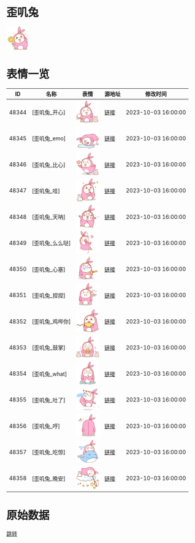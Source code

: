 # 歪叽兔

<img src="./cover.png" height="60" alt="cover" />

# 表情一览

|ID|名称|表情|源地址|修改时间|
|----|----|----|----|----|
|48344|[歪叽兔_开心]|<img src="./pic/048344_%5B歪叽兔_开心%5D.png" height="60" alt="开心"/>|[链接](https://i0.hdslb.com/bfs/garb/8183d702f5fa936cbfa0020c276ef8cd9c7f0325.png)|2023-10-03 16:00:00|
|48345|[歪叽兔_emo]|<img src="./pic/048345_%5B歪叽兔_emo%5D.png" height="60" alt="emo"/>|[链接](https://i0.hdslb.com/bfs/garb/b9d7ca47008a046ec75e023b69399e57a466734a.png)|2023-10-03 16:00:00|
|48346|[歪叽兔_比心]|<img src="./pic/048346_%5B歪叽兔_比心%5D.png" height="60" alt="比心"/>|[链接](https://i0.hdslb.com/bfs/garb/9783c891c1c23042b06aeba816570d773facc2fa.png)|2023-10-03 16:00:00|
|48347|[歪叽兔_哇]|<img src="./pic/048347_%5B歪叽兔_哇%5D.png" height="60" alt="哇"/>|[链接](https://i0.hdslb.com/bfs/garb/77f3742008e9a5acc34795c3e61e3e9b6341d0f6.png)|2023-10-03 16:00:00|
|48348|[歪叽兔_天呐]|<img src="./pic/048348_%5B歪叽兔_天呐%5D.png" height="60" alt="天呐"/>|[链接](https://i0.hdslb.com/bfs/garb/a73020774e60c878b13c5197541bd7827ec47492.png)|2023-10-03 16:00:00|
|48349|[歪叽兔_么么哒]|<img src="./pic/048349_%5B歪叽兔_么么哒%5D.png" height="60" alt="么么哒"/>|[链接](https://i0.hdslb.com/bfs/garb/827cc4bf7dead00028d2443bc924fd37f5ea15ff.png)|2023-10-03 16:00:00|
|48350|[歪叽兔_心塞]|<img src="./pic/048350_%5B歪叽兔_心塞%5D.png" height="60" alt="心塞"/>|[链接](https://i0.hdslb.com/bfs/garb/ace1b6637919bd4bc380dcaba57fe972092dbeed.png)|2023-10-03 16:00:00|
|48351|[歪叽兔_捏捏]|<img src="./pic/048351_%5B歪叽兔_捏捏%5D.png" height="60" alt="捏捏"/>|[链接](https://i0.hdslb.com/bfs/garb/c9b87befb63cc96ca109e66fbfc78fb85674e41a.png)|2023-10-03 16:00:00|
|48352|[歪叽兔_鸡哔你]|<img src="./pic/048352_%5B歪叽兔_鸡哔你%5D.png" height="60" alt="鸡哔你"/>|[链接](https://i0.hdslb.com/bfs/garb/846cd11c381a3012970c547dca29cf33f7da786f.png)|2023-10-03 16:00:00|
|48353|[歪叽兔_鼓掌]|<img src="./pic/048353_%5B歪叽兔_鼓掌%5D.png" height="60" alt="鼓掌"/>|[链接](https://i0.hdslb.com/bfs/garb/bddd01e2052ff42a2a6bd71d288cb23e1a83d4aa.png)|2023-10-03 16:00:00|
|48354|[歪叽兔_what]|<img src="./pic/048354_%5B歪叽兔_what%5D.png" height="60" alt="what"/>|[链接](https://i0.hdslb.com/bfs/garb/e68c2d0ffeb954e9328f86033cf6e701d4d021e3.png)|2023-10-03 16:00:00|
|48355|[歪叽兔_吐了]|<img src="./pic/048355_%5B歪叽兔_吐了%5D.png" height="60" alt="吐了"/>|[链接](https://i0.hdslb.com/bfs/garb/aa4b5562e1d7466430ad27c978457c9151deebe0.png)|2023-10-03 16:00:00|
|48356|[歪叽兔_哼]|<img src="./pic/048356_%5B歪叽兔_哼%5D.png" height="60" alt="哼"/>|[链接](https://i0.hdslb.com/bfs/garb/6bb18b4811f7fce53ef09928ff4be2a541f22280.png)|2023-10-03 16:00:00|
|48357|[歪叽兔_吃惊]|<img src="./pic/048357_%5B歪叽兔_吃惊%5D.png" height="60" alt="吃惊"/>|[链接](https://i0.hdslb.com/bfs/garb/5f9beb74dacc95967e5a3d0325a90693b84e186b.png)|2023-10-03 16:00:00|
|48358|[歪叽兔_晚安]|<img src="./pic/048358_%5B歪叽兔_晚安%5D.png" height="60" alt="晚安"/>|[链接](https://i0.hdslb.com/bfs/garb/a5fd259b57a2502abf882c845e571e7dc1efa380.png)|2023-10-03 16:00:00|

# 原始数据

[跳转](./raw.json)

